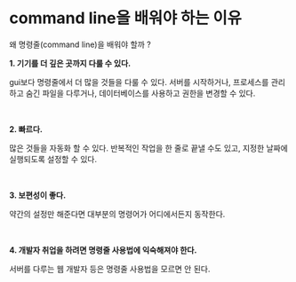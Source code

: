 # command line을 배워야 하는 이유

왜 명령줄(command line)을 배워야 할까 ?

**1. 기기를 더 깊은 곳까지 다룰 수 있다.**

gui보다 명령줄에서 더 많을 것들을 다룰 수 있다. 서버를 시작하거나, 프로세스를 관리하고 숨긴 파일을 다루거나, 데이터베이스를 사용하고 권한을 변경할 수 있다.

<br>

**2. 빠르다.**

많은 것들을 자동화 할 수 있다. 반복적인 작업을 한 줄로 끝낼 수도 있고, 지정한 날짜에 실행되도록 설정할 수 있다.

<br>

**3. 보편성이 좋다.**

약간의 설정만 해준다면 대부분의 명령어가 어디에서든지 동작한다.

<br>

**4. 개발자 취업을 하려면 명령줄 사용법에 익숙해져야 한다.**

서버를 다루는 웹 개발자 등은 명령줄 사용법을 모르면 안 된다. 
